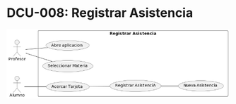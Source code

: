 # DCU-008: Registrar Asistencia
![Texto Alternativo](https://github.com/TtheCrazyMeats/imagenes/blob/main/c%20registrar%20asistencia.png)

